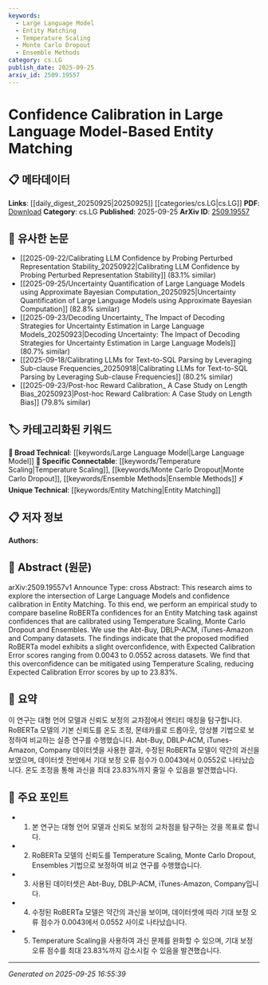 ```yaml
---
keywords:
  - Large Language Model
  - Entity Matching
  - Temperature Scaling
  - Monte Carlo Dropout
  - Ensemble Methods
category: cs.LG
publish_date: 2025-09-25
arxiv_id: 2509.19557
---
```


<!-- KEYWORD_LINKING_METADATA:
{
  "processed_timestamp": "2025-09-25T16:55:39.538749",
  "vocabulary_version": "1.0",
  "selected_keywords": [
    "Large Language Model",
    "Entity Matching",
    "Temperature Scaling",
    "Monte Carlo Dropout",
    "Ensemble Methods"
  ],
  "rejected_keywords": [],
  "similarity_scores": {
    "Large Language Model": 0.85,
    "Entity Matching": 0.78,
    "Temperature Scaling": 0.77,
    "Monte Carlo Dropout": 0.8,
    "Ensemble Methods": 0.79
  },
  "extraction_method": "AI_prompt_based",
  "budget_applied": true,
  "candidates_json": {
    "candidates": [
      {
        "surface": "Large Language Models",
        "canonical": "Large Language Model",
        "aliases": [
          "LLM"
        ],
        "category": "broad_technical",
        "rationale": "Large Language Models are central to the study and connect well with existing research in NLP and AI.",
        "novelty_score": 0.45,
        "connectivity_score": 0.9,
        "specificity_score": 0.65,
        "link_intent_score": 0.85
      },
      {
        "surface": "Entity Matching",
        "canonical": "Entity Matching",
        "aliases": [
          "Record Linkage"
        ],
        "category": "unique_technical",
        "rationale": "Entity Matching is a specialized task in data integration, crucial for understanding the paper's focus.",
        "novelty_score": 0.7,
        "connectivity_score": 0.65,
        "specificity_score": 0.8,
        "link_intent_score": 0.78
      },
      {
        "surface": "Temperature Scaling",
        "canonical": "Temperature Scaling",
        "aliases": [],
        "category": "specific_connectable",
        "rationale": "Temperature Scaling is a key technique for confidence calibration, linking to broader machine learning calibration methods.",
        "novelty_score": 0.6,
        "connectivity_score": 0.75,
        "specificity_score": 0.7,
        "link_intent_score": 0.77
      },
      {
        "surface": "Monte Carlo Dropout",
        "canonical": "Monte Carlo Dropout",
        "aliases": [
          "MC Dropout"
        ],
        "category": "specific_connectable",
        "rationale": "Monte Carlo Dropout is a probabilistic method for uncertainty estimation, relevant to the study's calibration focus.",
        "novelty_score": 0.65,
        "connectivity_score": 0.72,
        "specificity_score": 0.75,
        "link_intent_score": 0.8
      },
      {
        "surface": "Ensembles",
        "canonical": "Ensemble Methods",
        "aliases": [
          "Ensemble Learning"
        ],
        "category": "specific_connectable",
        "rationale": "Ensemble Methods are widely used for improving model robustness and are directly applied in the study.",
        "novelty_score": 0.55,
        "connectivity_score": 0.78,
        "specificity_score": 0.68,
        "link_intent_score": 0.79
      }
    ],
    "ban_list_suggestions": [
      "baseline",
      "datasets",
      "findings"
    ]
  },
  "decisions": [
    {
      "candidate_surface": "Large Language Models",
      "resolved_canonical": "Large Language Model",
      "decision": "linked",
      "scores": {
        "novelty": 0.45,
        "connectivity": 0.9,
        "specificity": 0.65,
        "link_intent": 0.85
      }
    },
    {
      "candidate_surface": "Entity Matching",
      "resolved_canonical": "Entity Matching",
      "decision": "linked",
      "scores": {
        "novelty": 0.7,
        "connectivity": 0.65,
        "specificity": 0.8,
        "link_intent": 0.78
      }
    },
    {
      "candidate_surface": "Temperature Scaling",
      "resolved_canonical": "Temperature Scaling",
      "decision": "linked",
      "scores": {
        "novelty": 0.6,
        "connectivity": 0.75,
        "specificity": 0.7,
        "link_intent": 0.77
      }
    },
    {
      "candidate_surface": "Monte Carlo Dropout",
      "resolved_canonical": "Monte Carlo Dropout",
      "decision": "linked",
      "scores": {
        "novelty": 0.65,
        "connectivity": 0.72,
        "specificity": 0.75,
        "link_intent": 0.8
      }
    },
    {
      "candidate_surface": "Ensembles",
      "resolved_canonical": "Ensemble Methods",
      "decision": "linked",
      "scores": {
        "novelty": 0.55,
        "connectivity": 0.78,
        "specificity": 0.68,
        "link_intent": 0.79
      }
    }
  ]
}
-->

# Confidence Calibration in Large Language Model-Based Entity Matching

## 📋 메타데이터

**Links**: [[daily_digest_20250925|20250925]] [[categories/cs.LG|cs.LG]]
**PDF**: [Download](https://arxiv.org/pdf/2509.19557.pdf)
**Category**: cs.LG
**Published**: 2025-09-25
**ArXiv ID**: [2509.19557](https://arxiv.org/abs/2509.19557)

## 🔗 유사한 논문
- [[2025-09-22/Calibrating LLM Confidence by Probing Perturbed Representation Stability_20250922|Calibrating LLM Confidence by Probing Perturbed Representation Stability]] (83.1% similar)
- [[2025-09-25/Uncertainty Quantification of Large Language Models using Approximate Bayesian Computation_20250925|Uncertainty Quantification of Large Language Models using Approximate Bayesian Computation]] (82.8% similar)
- [[2025-09-23/Decoding Uncertainty_ The Impact of Decoding Strategies for Uncertainty Estimation in Large Language Models_20250923|Decoding Uncertainty: The Impact of Decoding Strategies for Uncertainty Estimation in Large Language Models]] (80.7% similar)
- [[2025-09-18/Calibrating LLMs for Text-to-SQL Parsing by Leveraging Sub-clause Frequencies_20250918|Calibrating LLMs for Text-to-SQL Parsing by Leveraging Sub-clause Frequencies]] (80.2% similar)
- [[2025-09-23/Post-hoc Reward Calibration_ A Case Study on Length Bias_20250923|Post-hoc Reward Calibration: A Case Study on Length Bias]] (79.8% similar)

## 🏷️ 카테고리화된 키워드
**🧠 Broad Technical**: [[keywords/Large Language Model|Large Language Model]]
**🔗 Specific Connectable**: [[keywords/Temperature Scaling|Temperature Scaling]], [[keywords/Monte Carlo Dropout|Monte Carlo Dropout]], [[keywords/Ensemble Methods|Ensemble Methods]]
**⚡ Unique Technical**: [[keywords/Entity Matching|Entity Matching]]

## 📋 저자 정보

**Authors:** 

## 📄 Abstract (원문)

arXiv:2509.19557v1 Announce Type: cross 
Abstract: This research aims to explore the intersection of Large Language Models and confidence calibration in Entity Matching. To this end, we perform an empirical study to compare baseline RoBERTa confidences for an Entity Matching task against confidences that are calibrated using Temperature Scaling, Monte Carlo Dropout and Ensembles. We use the Abt-Buy, DBLP-ACM, iTunes-Amazon and Company datasets. The findings indicate that the proposed modified RoBERTa model exhibits a slight overconfidence, with Expected Calibration Error scores ranging from 0.0043 to 0.0552 across datasets. We find that this overconfidence can be mitigated using Temperature Scaling, reducing Expected Calibration Error scores by up to 23.83%.

## 📝 요약

이 연구는 대형 언어 모델과 신뢰도 보정의 교차점에서 엔티티 매칭을 탐구합니다. RoBERTa 모델의 기본 신뢰도를 온도 조정, 몬테카를로 드롭아웃, 앙상블 기법으로 보정하여 비교하는 실증 연구를 수행했습니다. Abt-Buy, DBLP-ACM, iTunes-Amazon, Company 데이터셋을 사용한 결과, 수정된 RoBERTa 모델이 약간의 과신을 보였으며, 데이터셋 전반에서 기대 보정 오류 점수가 0.0043에서 0.0552로 나타났습니다. 온도 조정을 통해 과신을 최대 23.83%까지 줄일 수 있음을 발견했습니다.

## 🎯 주요 포인트

- 1. 본 연구는 대형 언어 모델과 신뢰도 보정의 교차점을 탐구하는 것을 목표로 합니다.
- 2. RoBERTa 모델의 신뢰도를 Temperature Scaling, Monte Carlo Dropout, Ensembles 기법으로 보정하여 비교 연구를 수행했습니다.
- 3. 사용된 데이터셋은 Abt-Buy, DBLP-ACM, iTunes-Amazon, Company입니다.
- 4. 수정된 RoBERTa 모델은 약간의 과신을 보이며, 데이터셋에 따라 기대 보정 오류 점수가 0.0043에서 0.0552 사이로 나타났습니다.
- 5. Temperature Scaling을 사용하여 과신 문제를 완화할 수 있으며, 기대 보정 오류 점수를 최대 23.83%까지 감소시킬 수 있음을 발견했습니다.


---

*Generated on 2025-09-25 16:55:39*